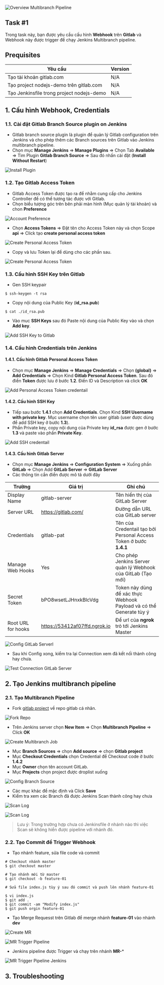 ![Overview Multibranch Pipeline](https://github.com/hoabka/jenkins-course/blob/master/jenkins-multibranch/images/overview.JPG)  
  
## Task #1  
Trong task này, bạn được yêu cầu cấu hình **Webhook** trên **Gitlab** và Webhook này được trigger để chạy Jenkins Multibranch pipeline.    
## Prequisites  
| Yêu cầu |  Version|  
|--|--|  
| Tạo tài khoản gitlab.com | N/A |  
| Tạo project nodejs-demo trên gitlab.com | N/A |  
| Tạo Jenkinsfile trong project nodejs-demo| N/A |  
  
  
## 1. Cấu hình Webhook, Credentials 
### 1.1.  Cài đặt Gitlab Branch Source plugin on Jenkins  
- Gitlab branch source plugin là plugin để quản lý Gitlab configuration trên Jenkins và cho phép thêm các Branch sources trên Gitlab vào Jenkins multibranch pipeline.  
- Chọn mục **Manage Jenkins** => **Manage Plugins** => Chọn Tab **Available** => Tìm Plugin **Gitlab Branch Source** => Sau đó nhấn cài đặt (**Install Without Restart**)  
  
![Install Plugin](https://github.com/hoabka/jenkins-course/blob/master/jenkins-multibranch/images/installPlugin.JPG)  
  
### 1.2.  Tạo Gitlab Access Token  
- Gitlab Access Token được tạo ra để nhằm cung cấp cho Jenkins Controller để có thể tương tác được với Gitlab.  
- Chọn biểu tượng góc trên bên phải màn hình (Mục quản lý tài khoản) và chon **Preference**  
  
![Account Preference](https://github.com/hoabka/jenkins-course/blob/master/jenkins-multibranch/images/createPAT_1.JPG)  
  
- Chọn **Access Tokens** => Đặt tên cho Access Token này và chọn Scope **api** => Click tạo **create personal access token**  
  
![Create Personal Access Token](https://github.com/hoabka/jenkins-course/blob/master/jenkins-multibranch/images/createPAT_2.JPG)  
  
- Copy và lưu Token lại để dùng cho các phần sau.  
  
![Create Personal Access Token](https://github.com/hoabka/jenkins-course/blob/master/jenkins-multibranch/images/savePAT.JPG)  
  
### 1.3.  Cấu hình SSH Key trên Gitlab  
- Gen SSH keypair  
```console  
$ ssh-keygen -t rsa  
```  
- Copy nội dung của Public Key (**id_rsa.pub**)  
```console  
$ cat ./id_rsa.pub  
```  
- Vào muc **SSH Keys** sau đó Paste nội dung của Public Key vào và chọn **Add key**.  
  
![Add SSH Key to Gitlab](https://github.com/hoabka/jenkins-course/blob/master/jenkins-multibranch/images/addSSHKeyGitlab.JPG)  
  
### 1.4.  Cấu hình Credentials trên Jenkins  
#### 1.4.1. Cấu hình Gitlab Personal Access Token  
- Chọn mục **Manage Jenkins** => **Manage Credentials** => Chọn **(global)** => **Add Credentials** => Chọn Kind **Gitlab Personal Access Token**. Sau đó điền **Token** được lưu ở bước **1.2**. Điền ID và Description và click **OK**

![Add Personal Access Token credentail](https://github.com/hoabka/jenkins-course/blob/master/jenkins-multibranch/images/addPATtoJenkins.JPG)  
  
#### 1.4.2. Cấu hình SSH Key  
- Tiếp sau bước **1.4.1** chọn **Add Credentials**. Chọn Kind **SSH Username with private key**.  Mục username chọn tên user gitlab (user được dùng để add SSH key ở bước **1.3**).  
- Phần Private key, copy nội dung của Private key **id_rsa** được gen ở bước **1.3** và paste vào phần **Private Key**.  
  
![Add SSH credentail](https://github.com/hoabka/jenkins-course/blob/master/jenkins-multibranch/images/addSSHCredentialtoJenkins.JPG)  

#### 1.4.3. Cấu hình Gitlab Server  
- Chọn mục **Manage Jenkins** => **Configuration System** => Xuống phần **GitLab** => Chọn Add **GitLab Server** => **GitLab Server** 
-  Các thông tin cần điền được mô tả dưới đây 

| Trường  | Giá trị | Ghi chú |  
|-|-|-|
| Display Name | gitlab-server  | Tên hiển thị của GitLab Server |  
| Server URL | https://gitlab.com/  | Đường dẫn URL của GitLab server |  
| Credentials | gitlab-pat | Tên của Credentail tạo bởi Personal Access Token ở bước  **1.4.1** |  
| Manage Web Hooks | Yes | Cho phép Jenkins Server quản lý Webhook của GitLab (Tạo mới) |  
| Secret Token | bPO8wsetLJHnxkBlcVdg | Token này dùng để xác thực Webhook Payload và có thể Generate tùy ý |
| Root URL for hooks | https://53412af07ffd.ngrok.io | Để url của **ngrok** trỏ tới Jenkins Master |    
  
![Config GitLab Serverl](https://github.com/hoabka/jenkins-course/blob/master/jenkins-multibranch/images/configGitlabServer.JPG)  
  
- Sau khi Config xong, kiểm tra lại Connection xem đã kết nối thành công hay chưa.  
  
![Test Connection GitLab Server](https://github.com/hoabka/jenkins-course/blob/master/jenkins-multibranch/images/testConnection.JPG)  
  
## 2. Tạo Jenkins multibranch pipeline 
### 2.1. Tạo Multibranch Pipeline
- Fork [gitlab project](https://gitlab.com/hoabka/nodejs-demo.git) về repo gitlab cá nhân.

![Fork Repo](https://github.com/hoabka/jenkins-course/blob/master/jenkins-multibranch/images/forkRepo.JPG)

- Trên Jenkins server chọn **New Item** => Chọn **Multibranch Pipeline** => Click **OK**  
  
![Create Multibranch Job](https://github.com/hoabka/jenkins-course/blob/master/jenkins-multibranch/images/newItem.JPG)  
  
- Mục **Branch Sources** => chọn **Add source** => chọn **Gitlab project**  
- Mục **Checkout Credentials** chọn Credential để Checkout code ở bước **1.4.2**  
- Mục **Owner** chọn tên account GitLab.  
- Mục **Projects** chọn project được droplist xuống  
  
![Config Branch Source](https://github.com/hoabka/jenkins-course/blob/master/jenkins-multibranch/images/configBranchSource.JPG)  
  
- Các mục khác để mặc định và Click **Save**  
- Kiểm tra xem các Branch đã được Jenkins Scan thành công hay chưa  
  
![Scan Log](https://github.com/hoabka/jenkins-course/blob/master/jenkins-multibranch/images/scanLog.JPG)  
  
![Scan Log](https://github.com/hoabka/jenkins-course/blob/master/jenkins-multibranch/images/scanCompleted.JPG)  
 
 

> Lưu ý: Trong trường hợp chưa có Jenkinsfile ở nhánh nào thì việc Scan sẽ không hiển được pipeline với nhánh đó.

 
### 2.2. Tạo Commit để Trigger Webhook
- Tạo nhánh feature, sửa file code và commit
```
# Checkout nhánh master
$ git checkout master

# Tạo nhánh mới từ master 
$ git checkout -b feature-01

# Sửa file index.js tùy ý sau đó commit và push lên nhánh feature-01

$ vi index.js
$ git add .
$ git commit -am "Modify index.js"
$ git push orgin feature-01
```
- Tạo Merge Requesst trên Gitlab để merge nhánh **feature-01** vào nhánh **dev**

![Create MR](https://github.com/hoabka/jenkins-course/blob/master/jenkins-multibranch/images/createMR.JPG) 

![MR Trigger Pipeline](https://github.com/hoabka/jenkins-course/blob/master/jenkins-multibranch/images/mrTriggerJenkins.JPG)

- Jenkins pipeline được Trigger và chạy trên nhánh **MR-***

![MR Trigger Pipeline Jenkins](https://github.com/hoabka/jenkins-course/blob/master/jenkins-multibranch/images/pipelineMRTrigger.JPG)

## 3. Troubleshooting